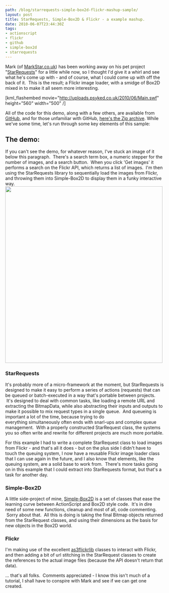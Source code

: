 ```yaml
---
path: /blog/starrequests-simple-box2d-flickr-mashup-sample/
layout: post
title: StarRequests, Simple-Box2D & Flickr - a example mashup.
date: 2010-06-07T23:44:30Z
tags:
- actionscript
- flickr
- github
- simple-box2d
- starrequests
---
```


Mark (of <a href="http://markstar.co.uk" target="_blank">MarkStar.co.uk</a>) has been working away on his pet project "<a href="http://markstar.co.uk/blog/category/starrequests/" target="_blank">StarRequests</a>" for a little while now, so I thought I'd give it a whirl and see what he's come up with - and of course, what I could come up with off the back of it.  This is the result; a Flickr image loader, with a smidge of Box2D mixed in to make it all seem more interesting.

[kml_flashembed movie="http://uploads.psyked.co.uk/2010/06/Main.swf" height="560" width="500" /]

All of the code for this demo, along with a few others, are available from <a href="http://github.com/psyked/StarRequests-Examples" target="_blank">GitHub</a>, and for those unfamiliar with GitHub, <a href="http://github.com/psyked/StarRequests-Examples/zipball/master" target="_blank">here's the Zip archive</a>. While we've some time, let's run through some key elements of this sample:
<h2>The demo:</h2>
If you can't see the demo, for whatever reason, I've stuck an image of it below this paragraph.  There's a search term box, a numeric stepper for the number of images, and a search button.  When you click 'Get images' it performs a search on the Flickr API, which returns a list of images.  I'm then using the StarRequests library to sequentially load the images from Flickr, and throwing them into Simple-Box2D to display them in a funky interactive way.

<img class="alignnone size-full wp-image-1232" title="Demo (JPEG)" src="http://uploads.psyked.co.uk/2010/06/starrequest-example.jpg" alt="" width="500" height="560" />
<h3>StarRequests</h3>
It's probably more of a micro-framework at the moment, but StarRequests is designed to make it easy to perform a series of actions (requests) that can be queued or batch-executed in a way that's portable between projects.  It's designed to deal with common tasks, like loading a remote URL and extracting the BitmapData, while also abstracting their inputs and outputs to make it possible to mix request types in a single queue.  And queueing is important a lot of the time, because trying to do everything simultaneously often ends with snarl-ups and complex queue management.  With a properly constructed StarRequest class, the systems you so often write and rewrite for different projects are much more portable.

For this example I had to write a complete StarRequest class to load images from Flickr - and that's all it does - but on the plus side I didn't have to touch the queuing system, I now have a reusable Flickr image loader class that I can use again in the future, and I also know that elements, like the queuing system, are a solid base to work from.  There's more tasks going on in this example that I could extract into StarRequests format, but that's a task for another day.
<h3>Simple-Box2D</h3>
A little side-project of mine, <a href="http://www.psyked.co.uk/category/box2d" target="_blank">Simple-Box2D</a> is a set of classes that ease the learning curve between ActionScript and Box2D style code.  It's in dire need of some new functions, cleanup and most of all, code commenting.  Sorry about that.  All this is doing is taking the final Bitmap objects returned from the StarRequest classes, and using their dimensions as the basis for new objects in the Box2D world.
<h3>Flickr</h3>
I'm making use of the excellent <a href="http://code.google.com/p/as3flickrlib/" target="_blank">as3flickrlib</a> classes to interact with Flickr, and then adding a bit of url stitching in the StarRequest classes to create the references to the actual image files (because the API doesn't return that data).

... that's all folks.  Comments appreciated - I know this isn't much of a tutorial, I shall have to conspire with Mark and see if we can get one created.